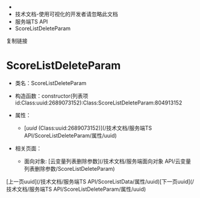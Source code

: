   * [](/)
  * 技术文档-使用可视化的开发者请忽略此文档
  * 服务端TS API
  * ScoreListDeleteParam

复制链接

# ScoreListDeleteParam

  * 类名：ScoreListDeleteParam

  * 构造函数：constructor(列表项id:Class:uuid:2689073152):Class:ScoreListDeleteParam:804913152

  * 属性：

    * [_uuid_ (Class:uuid:2689073152)](/技术文档/服务端TS API/ScoreListDeleteParam/属性/uuid)
  * 相关页面：

    * 面向对象: [云变量列表删除参数](/技术文档/服务端面向对象 API/云变量列表删除参数/ScoreListDeleteParam)

[上一页uuid](/技术文档/服务端TS API/ScoreListData/属性/uuid)[下一页uuid](/技术文档/服务端TS
API/ScoreListDeleteParam/属性/uuid)


